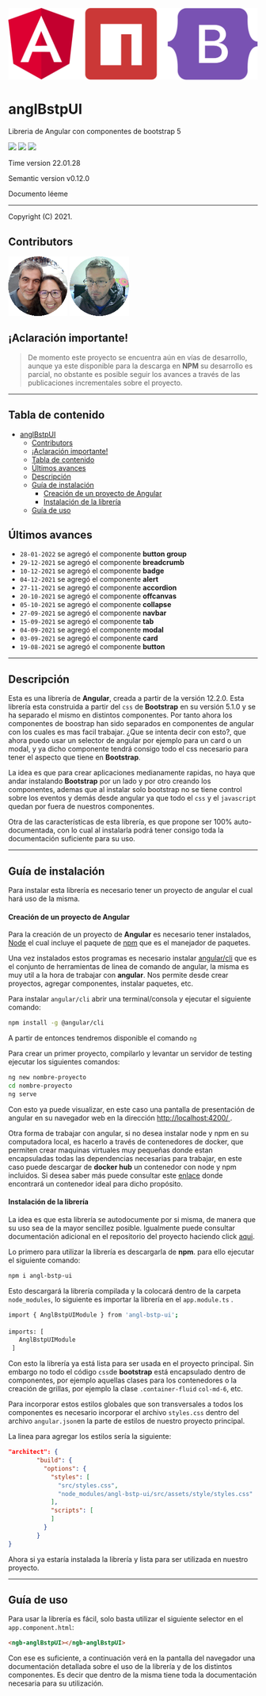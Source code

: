 ![logo](https://raw.githubusercontent.com/hectorcrispens/anglBstpUI/bd64e65a6964e585ea661fb0d14dc20c32ea5432/imag/header.svg)
# anglBstpUI

Libreria de Angular con componentes de bootstrap 5

[![](https://img.shields.io/badge/angular-12.2.0-red?style=flat-square&logo=angular)](https://angular.io/) [![](https://img.shields.io/badge/bootstrap-5.1.0-green?style=flat-square&logo=bootstrap)](https://getbootstrap.com/) ![](https://img.shields.io/badge/npm-6.14.13-cb3837?style=flat-square&logo=npm)



Time version 22.01.28

Semantic version v0.12.0

Documento léeme

------

Copyright (C) 2021.

## Contributors
![[Sergio](https://www.linkedin.com/in/sergio-ridaura/)](https://raw.githubusercontent.com/hectorcrispens/anglBstpUI/bd64e65a6964e585ea661fb0d14dc20c32ea5432/imag/avatar-sergio.svg)
![[Héctor Orlando, hcrispens](https://www.linkedin.com/in/hector-orlando-25124a18a/)](https://raw.githubusercontent.com/hectorcrispens/anglBstpUI/bd64e65a6964e585ea661fb0d14dc20c32ea5432/imag/avatar-hector.svg)
  


## ¡Aclaración importante!

> De momento este proyecto se encuentra aún en vías de desarrollo, aunque ya este disponible para la descarga en **NPM** su desarrollo es parcial, no obstante es posible seguir los avances a través de las publicaciones incrementales sobre el proyecto.
>

------



## Tabla de contenido

- [anglBstpUI](#anglbstpui)
  - [Contributors](#contributors)
  - [¡Aclaración importante!](#aclaración-importante)
  - [Tabla de contenido](#tabla-de-contenido)
  - [Últimos avances](#últimos-avances)
  - [Descripción](#descripción)
  - [Guía de instalación](#guía-de-instalación)
      - [Creación de un proyecto de Angular](#creación-de-un-proyecto-de-angular)
      - [Instalación de la librería](#instalación-de-la-librería)
  - [Guía de uso](#guía-de-uso)



## Últimos avances

  - `28-01-2022` se agregó el componente **button group**
  - `29-12-2021` se agregó el componente **breadcrumb**
  - `10-12-2021` se agregó el componente **badge**
  - `04-12-2021` se agregó el componente **alert**
  - `27-11-2021` se agregó el componente **accordion**
  - `20-10-2021` se agregó el componente **offcanvas**
  - `05-10-2021` se agregó el componente **collapse**
  - `27-09-2021` se agregó el componente **navbar**
  - `15-09-2021` se agregó el componente **tab**
  - `04-09-2021` se agregó el componente **modal**
  - `03-09-2021` se agregó el componente **card**
  - `19-08-2021` se agregó el componente **button**


------



## Descripción

Esta es una librería de **Angular**, creada a partir de la versión 12.2.0. Esta librería esta construida a partir del `css` de **Bootstrap** en su versión 5.1.0 y se ha separado el mismo en distintos componentes. Por tanto ahora los componentes de boostrap han sido separados en componentes de angular con los cuales es mas facil trabajar. ¿Que se intenta decir con esto?, que ahora puedo usar un selector de angular por ejemplo para un card o un modal, y ya dicho componente tendrá consigo todo el css necesario para tener el aspecto que tiene en **Bootstrap**.

La idea es que para crear aplicaciones medianamente rapidas, no haya que andar instalando **Bootstrap** por un lado y por otro creando los componentes, ademas que al instalar solo bootstrap no se tiene control sobre los eventos y demás desde angular ya que todo el `css` y el `javascript` quedan por fuera de nuestros componentes.

Otra de las características de esta librería, es que propone ser 100% auto-documentada, con lo cual al instalarla podrá tener consigo toda la documentación suficiente para su uso.

------



## Guía de instalación

Para instalar esta librería es necesario tener un proyecto de angular el cual hará uso de la misma.

#### Creación de un proyecto de Angular

Para la creación de un proyecto de **Angular** es necesario tener instalados, [Node](https://nodejs.org/es/) el cual incluye el paquete de [npm](https://www.npmjs.com/) que es el manejador de paquetes.

Una vez instalados estos programas es necesario instalar [angular/cli](https://angular.io/cli) que es el conjunto de herramientas de linea de comando de angular, la misma es muy util a la hora de trabajar con **angular**. Nos permite desde crear proyectos, agregar componentes, instalar paquetes, etc.

Para instalar `angular/cli` abrir una terminal/consola y ejecutar el siguiente comando:

```bash
npm install -g @angular/cli
```

A partir de entonces tendremos disponible el comando `ng`

Para crear un primer proyecto, compilarlo y levantar un servidor de testing ejecutar los siguientes comandos:

```bash
ng new nombre-proyecto
cd nombre-proyecto
ng serve
```

Con esto ya puede visualizar, en este caso una pantalla de presentación de angular en su navegador web en la dirección [http://localhost:4200/ ](http://localhost:4200/ ).

Otra forma de trabajar con angular, si no desea instalar node y npm en su computadora local, es hacerlo a través de contenedores de docker, que permiten crear maquinas virtuales muy pequeñas donde estan encapsuladas todas las dependencias necesarias para trabajar, en este caso puede descargar de **docker hub** un contenedor con node y npm incluidos. Si desea saber más puede consultar este [enlace](https://hub.docker.com/r/hectorcrispens/angl-cli) donde encontrará un contenedor ideal para dicho propósito.



#### Instalación de la librería

La idea es que esta librería se autodocumente por si misma, de manera que su uso sea de la mayor sencillez posible. Igualmente puede consultar documentación adicional en el repositorio del proyecto haciendo click [aqui](https://github.com/hectorcrispens/anglBstpUI).

Lo primero para utilizar la librería es descargarla de **npm**. para ello ejecutar el siguiente comando:

```bash
npm i angl-bstp-ui
```

Esto descargará la librería compilada y la colocará dentro de la carpeta `node_modules`, lo siguiente es importar la librería en el `app.module.ts` .

```bash
import { AnglBstpUIModule } from 'angl-bstp-ui';

imports: [
   AnglBstpUIModule
 ]
```

Con esto la librería ya está lista para ser usada en el proyecto principal. Sin embargo no todo el código `css`de **bootstrap** está encapsulado dentro de componentes, por ejemplo aquellas clases para los contenedores o la creación de grillas, por ejemplo la clase `.container-fluid` `col-md-6`, etc.

Para incorporar estos estilos globales que son transversales a todos los componentes es necesario incorporar el archivo `styles.css` dentro del archivo `angular.json`en la parte de estilos de nuestro proyecto principal.

La linea para agregar los estilos sería la siguiente:

```json
"architect": {
        "build": {
          "options": {
            "styles": [
              "src/styles.css",
              "node_modules/angl-bstp-ui/src/assets/style/styles.css"
            ],
            "scripts": [
            ]
          }
        }
}
```

Ahora si ya estaría instalada la librería y lista para ser utilizada en nuestro proyecto.

------



## Guía de uso

Para usar la librería es fácil, solo basta utilizar el siguiente selector en el `app.component.html`:

```html
<ngb-anglBstpUI></ngb-anglBstpUI>
```

Con ese es suficiente, a continuación verá en la pantalla del navegador una documentación detallada sobre el uso de la librería y de los distintos componentes. Es decir que dentro de la misma tiene toda la documentación necesaria para su utilización.
